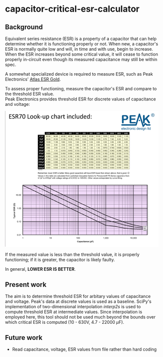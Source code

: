 # capacitor-critical-esr-calculator

## Background

Equivalent series resistance (ESR) is a property of a capacitor that can help determine whether it is functioning properly or not.
When new, a capacitor's ESR is normally quite low and will, in time and with use, begin to increase.
When the ESR increases beyond some critical value, it will cease to function properly in-circuit even though its measured capacitance may still be within spec.

A somewhat specialized device is required to measure ESR, such as Peak Electronics' [Atlas ESR Gold](https://www.peakelec.co.uk/acatalog/esr70-capacitor-esr-meter.html).

To assess proper functioning, measure the capacitor's ESR and compare to the threshold ESR value.  
Peak Electronics provides threshold ESR for discrete values of capacitance and voltage:

<p align="center">
<img src="./capacitor-threshold-esr.png" width=600>
</p>

If the measured value is less than the threshold value, it is properly functioning; if it is greater, the capacitor is likely faulty.

In general, **LOWER ESR IS BETTER**.


## Present work

The aim is to determine threshold ESR for arbitary values of capacitance and voltage.
Peak's data at discrete values is used as a baseline.
SciPy's implementation of two-dimensional interpolation *interp2s* is used to compute threshold ESR at intermediate values.
Since interpolation is employed here, this tool should not be used much beyond the bounds over which critical ESR is computed (10 - 630V, 4.7 - 22000 $\mu$F).



## Future work

* Read capacitance, voltage, ESR values from file rather than hard coding








